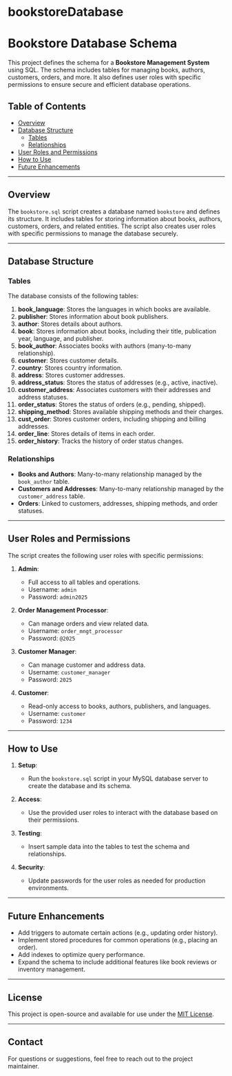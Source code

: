 # bookstoreDatabase

# Bookstore Database Schema

This project defines the schema for a **Bookstore Management System** using SQL. The schema includes tables for managing books, authors, customers, orders, and more. It also defines user roles with specific permissions to ensure secure and efficient database operations.

## Table of Contents

- [Overview](#overview)
- [Database Structure](#database-structure)
  - [Tables](#tables)
  - [Relationships](#relationships)
- [User Roles and Permissions](#user-roles-and-permissions)
- [How to Use](#how-to-use)
- [Future Enhancements](#future-enhancements)

---

## Overview

The `bookstore.sql` script creates a database named `bookstore` and defines its structure. It includes tables for storing information about books, authors, customers, orders, and related entities. The script also creates user roles with specific permissions to manage the database securely.

---

## Database Structure

### Tables

The database consists of the following tables:

1. **book_language**: Stores the languages in which books are available.
2. **publisher**: Stores information about book publishers.
3. **author**: Stores details about authors.
4. **book**: Stores information about books, including their title, publication year, language, and publisher.
5. **book_author**: Associates books with authors (many-to-many relationship).
6. **customer**: Stores customer details.
7. **country**: Stores country information.
8. **address**: Stores customer addresses.
9. **address_status**: Stores the status of addresses (e.g., active, inactive).
10. **customer_address**: Associates customers with their addresses and address statuses.
11. **order_status**: Stores the status of orders (e.g., pending, shipped).
12. **shipping_method**: Stores available shipping methods and their charges.
13. **cust_order**: Stores customer orders, including shipping and billing addresses.
14. **order_line**: Stores details of items in each order.
15. **order_history**: Tracks the history of order status changes.

### Relationships

- **Books and Authors**: Many-to-many relationship managed by the `book_author` table.
- **Customers and Addresses**: Many-to-many relationship managed by the `customer_address` table.
- **Orders**: Linked to customers, addresses, shipping methods, and order statuses.

---

## User Roles and Permissions

The script creates the following user roles with specific permissions:

1. **Admin**:
   - Full access to all tables and operations.
   - Username: `admin`
   - Password: `admin2025`

2. **Order Management Processor**:
   - Can manage orders and view related data.
   - Username: `order_mngt_processor`
   - Password: `@2025`

3. **Customer Manager**:
   - Can manage customer and address data.
   - Username: `customer_manager`
   - Password: `2025`

4. **Customer**:
   - Read-only access to books, authors, publishers, and languages.
   - Username: `customer`
   - Password: `1234`

---

## How to Use

1. **Setup**:
   - Run the `bookstore.sql` script in your MySQL database server to create the database and its schema.

2. **Access**:
   - Use the provided user roles to interact with the database based on their permissions.

3. **Testing**:
   - Insert sample data into the tables to test the schema and relationships.

4. **Security**:
   - Update passwords for the user roles as needed for production environments.

---

## Future Enhancements

- Add triggers to automate certain actions (e.g., updating order history).
- Implement stored procedures for common operations (e.g., placing an order).
- Add indexes to optimize query performance.
- Expand the schema to include additional features like book reviews or inventory management.

---

## License

This project is open-source and available for use under the [MIT License](https://opensource.org/licenses/MIT).

---

## Contact

For questions or suggestions, feel free to reach out to the project maintainer.
